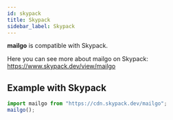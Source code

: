 ```yaml
---
id: skypack
title: Skypack
sidebar_label: Skypack
---
```


**mailgo** is compatible with Skypack.

Here you can see more about mailgo on Skypack: <https://www.skypack.dev/view/mailgo>

## Example with Skypack

```js
import mailgo from "https://cdn.skypack.dev/mailgo";
mailgo();
```
